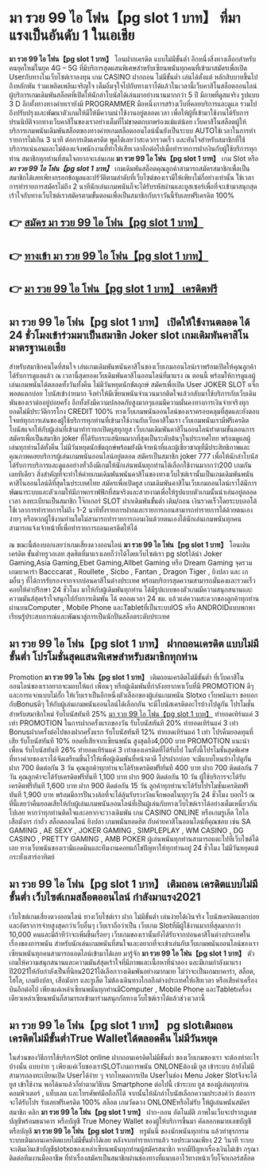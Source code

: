 # มา รวย 99 ไอ โฟน【pg slot 1 บาท】  ที่มาแรงเป็นอันดับ 1 ในเอเชีย

**มา รวย 99 ไอ โฟน【pg slot 1 บาท】** โอนฝากเครดิต แบบไม่มีขั้นต่ำ  อีกหนึ่งสิ่งทางเลือกสำหรับคนยุคใหม่ในยุค 4G – 5G ที่มีบริการสุดแสนพิเศษสำหรับเซียนพนันทุกคนที่เข้ามาสมัครเพื่อเปิด Userกับทางในเว็บไซต์เราลงทุน เกม CASINO  ฝากถอน ไม่มีขั้นต่ำ เล่นได้ตั้งแต่ หลักสิบบาทขึ้นไปถึงหลักพัน ร่วมเพลิดเพลินเจริญใจ เต็มอิ่มจุใจไปกับทางเราได้แล้วในเวลานี้เว็บคาสิโนสล็อตออนไลน์ผู้บริการเกมเดิมพันสล็อตที่เปิดให้นักล่าโบนัสได้เล่นมาอย่างนานมากกว่า 5 ปี มีภาพที่ดูสมจริง รูปแบบ 3 D
อีกทั้งทางทางค่ายเรายังมี  PROGRAMMER มือหนึ่งการสร้างเว็บที่คอยบริการและดูแล  รวมไปถึงปรับปรุงและพัฒนาตัวเกมให้มีให้มีความน่าใช้งานอยู่ตลอดเวลา เพื่อให้ผู้ที่เข้ามาใช้งานได้รับการปรนนิบัติจากทางเว็บคาสิโนของเราอย่างเต็มที่ไม่ขาดตกบกพร่องแม้แต่น้อย เว็บคาสิโนสล็อตผู้ให้บริการเกมพนันเดิมพันสล็อตของทางค่ายเกมสล็อตออนไลน์นั้นยังเป็นระบบ AUTOใช้เวลาในการทำรายการไม่เกิน 3 นาที ต่อการเติมเครดิต พูดได้เลยว่าสะดวกรวดเร็ว และทันใจสำหรับสมาชิกที่ใช้บริการแน่นอนและไม่ต้องแจ้งพนักงานที่ทำให้เสียเวลาอีกต่อไปเมื่อทำรายการฝากงินกับผู้ใช้บริการทุกท่าน
สมาชิกทุกท่านที่สนใจอยากจะเล่นเกม **มา รวย 99 ไอ โฟน【pg slot 1 บาท】** เกม Slot  หรือ ***มา รวย 99 ไอ โฟน【pg slot 1 บาท】*** เกมเดิมพันสล็อตคุณลูกค้าสามารถสมัครสมาชิกเพื่อเป็นสมาชิกได้เลยเพียงกรอกข้อมูลและปรัวัติตามลำดับที่เว็บไซต์ของเรามีให้เพียงไม่กี่อย่างเท่านั้น ใช้เวลาการทำรายการสมัครไม่ถึง 2 นาทีนักเล่นเกมพนันก็จะได้รับรหัสผ่านและยูสเซอร์เพื่อที่จะเข้ามาสนุกสุดเร้าใจกับทางเว็บไซต์เราสมัครตามขั้นตอนเพื่อเป็นสมาชิกกับเราวันนี้รับเลยฟรีเครดิต 100%

## 👉 [สมัคร มา รวย 99 ไอ โฟน【pg slot 1 บาท】](https://archa888.com/)
## 👉 [ทางเข้า มา รวย 99 ไอ โฟน【pg slot 1 บาท】](https://archa888.com/)
## 👉 [มา รวย 99 ไอ โฟน【pg slot 1 บาท】 เครดิตฟรี](https://archa888.com/)

## มา รวย 99 ไอ โฟน【pg slot 1 บาท】 เปิดให้ใช้งานตลอด ได้ 24 ชั่วโมงเข้าร่วมมาเป็นสมาชิก Joker slot เกมเดิมพันคาสิโนมาตรฐานเอเชีย

สำหรับสมาชิกคนใดที่สนใจ เล่นเกมเดิมพันพนันคาสิโนของเว็บเกมออนไลน์เราพร้อมเปิดให้คุณลูกค้าได้รับการดูแลแล้ว ณ เวลานี้สุดยอดเว็บเดิมพันคาสิโนออนไลน์ที่มาแรง ณ ตอนนี้ พร้อมให้การดูแลผู้เล่นเกมพนันได้ตลอดทั้งวันทั้งคืน ไม่มีวันหยุดนักขัตฤกษ์ สมัครเพื่อเปิด User JOKER SLOT แจ็กพอตแตกบ่อย โบนัสเข้าง่ายมาก จึงทำให้มีเซียนพนันจำนวนมากติดใจแล้วกลับมาใช้บริการกับเว็บเดิมพันของเราต่ออยู่บ่อยครั้ง อีกทั้งยังมีความปลอดภัยสูงมากๆแถมมีความมั่นคงทางการเงินจ่ายจริงทุกยอดไม่มีประวัติการโกง CREDIT 100% ทางเว็บเกมพนันออนไลน์ของเราครอบคลุมที่สุดและยังตอบโจทย์ทุกการเล่นของผู้ใช้บริการทุกท่านที่เข้ามาใช้งานกับเว็บคาสิโนเรา
เว็บเกมพนันเรามีฟรีเครดิตโบนัสแจกให้กับผู้เล่นที่เข้ามาทำรายกเปิดยูสทุกยูส เว็บเกมเดิมพันคาสิโนออนไลน์ทำตามขั้นตอนการสมัครเพื่อเป็นสมาชิก joker ที่ได้รับกระแสนิยมมากที่สุดเป็นระดับต้นๆในประเทศไทย พร้อมดูแลผู้เล่นทุกท่านได้ทั้งคืน ไม่มีวันหยุดนักขัตฤกษ์พร้อมยังมีเจ้าหน้าที่และผู้เชี่ยวชาญที่มีประสิทธิภาพและคุณภาพคอยบริการผู้เล่นเกมพนันออนไลน์อยู่ตลอด สมัครเป็นสมาชิก joker 777 เพื่อให้นักล่าโบนัสได้รับการบริการและดูแลอย่างทั่วถึงมีเกมให้นักเล่นพนันทุกท่านได้เลือกใช้งานมากกว่า200 เกมกันเลยทีเดียว
สิ่งสำคัญที่จะทำให้ค่ายเกมเดิมพันพนันคาสิโนของทางเว็บไซต์เรานั้นเป็นเกมเดิมพันพนันคาสิโนออนไลน์ดีที่สุดในประเทศไทย สมัครเพื่อเปิดยูส  เกมเดิมพันคาสิโนเว็บเกมออนไลน์เราได้มีการพัฒนาระบบและตัวเกมให้มีภาพกราฟฟิกที่สมจริงและสวยงามเพื่อให้รูปแบบตัวเกมนั้นน่าเล่นอยู่ตลอดเวลา ลงทะเบียนเป็นสมาชิก โจ๊กเกอร์ SLOT ฝากเดิมพันขั้นต่ำ เติม/ถอน เงินรวดเร็วโดยระบบออโต้ ใช้เวลาการทำรายการไม่ถึง 1-2 นาทีทั้งรายการฝากและรายการถอนสามารถทำรายการได้ด้วยตนเองง่ายๆ หรือหากผู้ใช้งานท่านใดไม่สามารถทำรายการถอนเงินด้วยตนเองได้นักเล่นเกมพนันทุกคนสามารถแจ้งเจ้าหน้าที่เพื่อทำรายการถอนเครดิตให้ได้

ณ ขณะนี้ต้องบอกเลยว่าเกมเสี่ยงดวงออนไลน์ **มา รวย 99 ไอ โฟน【pg slot 1 บาท】** โอนเติมเครดิต ขั้นต่ำทรูวอเลท สุดฮิตที่มาแรงเลยก็ว่าได้โดยเว็บไซต์เรา pg slotได้นำ  Joker Gaming,Asia Gaming,Ebet Gaming,Allbet Gaming หรือ Dream Gaming จุดรวมเกมบาคาร่า Bacccarat , Roullete , Sicbo , Fantan , Dragon Tiger , ยิงปลา และ เกมอื่นๆ ที่ได้การรับรองจากจากบ่อนคาสิโนต่างประเทศ พร้อมบริการสุดความสามารถมั่นคงและรวดเร็วคอยให้คำปรึกษา 24 ชั่วโมง มาให้กับผู้เดิมพันทุกท่าน ได้มีรูปแบบของตัวเกมมีความสนุกสนานและความมันส์สุดเร้าใจสนุกไปกับการเดิมพัน ได้ ตลอดเวลา 24 ชม. แล้วแต่ความสะดวกของลูกค้าทุกท่านผ่านบนComputer , Mobile Phone และTabletที่เป็นระบบIOS หรือ ANDROIDแบบพกพา เรียนรู้ประสบการณ์และพัฒนาสู่การเป็นนักปั่นสล็อตระดับประเทศ

## มา รวย 99 ไอ โฟน【pg slot 1 บาท】 ฝากถอนเครดิต แบบไม่มีขั้นต่ำ โปรโมชั่นสุดแสนพิเศษสำหรับสมาชิกทุกท่าน

 Promotion  **มา รวย 99 ไอ โฟน【pg slot 1 บาท】** เติมถอนเครดิตไม่มีขั้นต่ำ ที่เว็บคาสิโนออนไลน์ของเราอยากจะมอบให้แก่  เพื่อนๆ หรือผู้เดิมพันที่กำลังอยากหาเว็บที่มี  PROMOTION ดีๆ และการแจกแบบไม่กั๊ก ให้เว็บเราเป็นอีกหนึ่งตัวเลือกของผู้เล่นเกมพนัน Slotxo เว็บพนันเรา ขอบอกกับBonusดีๆ ให้กับผู้เล่นเกมพนันออนไลน์ได้เลือกกัน จะมีโบนัสเครดิตอะไรบ้างไปดูกัน
โปรโมชั่นสำหรับสมาชิกใหม่ รับโบนัสทันที 25% [มา รวย 99 ไอ โฟน【pg slot 1 บาท】](https://archa888.com/) ทำยอดเทิร์นแค่ 3 เท่า
 PROMOTION ในการฝากครั้งแรกของวัน รับโบนัสทันที 20% ทำยอดเทิร์นแค่ 3 เท่า
Bonusฝากครั้งต่อไปของฝากครั้งแรก รับโบนัสทันที 12% ทำยอดเทิร์นแค่ 1 เท่า
โปรคืนยอดทุนที่เสีย รับโบนัสทันที 10% ยอดที่เสียจากเซียนพนัน สูงสุดถึง4,000 บาท
 PROMOTION แนะนำเพื่อน รับโบนัสทันที 26% ทำยอดเทิร์นแค่ 3 เท่าของเครดิตที่ได้รับไป
ในทั้งนี้โปรโมชั่นสุดพิเศษที่ทางค่ายของเราได้จัดเตรียมขึ้นไว้ให้เพื่อผู้เดิมพันที่หน้าตาดี โปรฝากบ่อย จะมีแบบไหนบ้างไปดูกัน
ฝาก 700 ติดต่อกัน 3 วัน คุณลูกค้าทุกท่านจะได้รับเครดิตฟรีทันที 400 บาท
ฝาก 700 ติดต่อกัน 7 วัน คุณลูกค้าจะได้รับเครดิตฟรีทันที 1,100 บาท
ฝาก 900 ติดต่อกัน 10 วัน ผู้ใช้บริการจะได้รับเครดิตฟรีทันที 1,600 บาท
ฝาก 900 ติดต่อกัน 15 วัน ลูกค้าทุกท่านจะได้รับโปรโมชั่นเครดิตฟรีทันที 1,900 บาท
พร้อมมีการปั่นวงล้อที่จะได้ลุ้นรับรางวัลแจ็กพอตในทุกๆวัน 24 ชั่วโมง บอกไว้ ณ ที่นี้เลยว่าคืนยอดเสียให้กับผู้เล่นเกมพนันออนไลน์ที่เป็นผู้เล่นกับทางเว็บไซต์เราได้อย่างเต็มเหนี่ยวกันไปเลย หากว่าทุกท่านติดใจและอยากจะวางเดิมพัน เกม CASINO ONLINE หรือเกมรูเล็ต ไฮโล เสือมังกร กำถั่ว สล็อตออนไลน์ ยิงปลา เกมพนันยอดฮิต กับค่ายคาสิโนออนไลน์ที่คุณชอบ เช่น SA GAMING , AE SEXY , JOKER GAMING , SIMPLEPLAY , WM CASINO , DG CASINO , PRETTY GAMING , AMB POKER  ผู้เล่นพนันทุกท่านสามารถแตะไปที่เว็บไซต์ได้เลย ทางเว็บพนันของเรามีแอดมินและทีมงานคอยแก้ไขปัญหาให้ทุกท่านอยู่ 24 ชั่วโมง ไม่มีวันหยุดแม้กระทั่งเสาร์อาทิตย์

## มา รวย 99 ไอ โฟน【pg slot 1 บาท】 เติมถอน เครดิตแบบไม่มีขั้นต่ำ  เว็บไซต์เกมสล็อตออนไลน์ กำลังมาแรง2021

เว็บไซต์เกมเสี่ยงดวงออนไลน์ ทางเว็บไซต์เรา ฝาก ไม่มีขั้นต่ำ เล่นง่ายได้เงินจริง โบนัสเครดิตแตกบ่อยและอัตราการจ่ายสูงสุดกว่าเว็บอื่นๆ เว็บเราถือว่าเป็น เว็บเกม Slotที่มีผู้ใช้งานมากที่สุดมากกว่า 10,000 คนและมีถ้าทีว่าจะเพิ่มขึ้นเรื่อยๆ เว็บเกมของเรานั้นยังได้รับจากบ่อนคาสิโนต่างประเทศในเรื่องของการพนัน สำหรับนักเล่นเกมพนันที่สนใจและอยากที่จะเข้าเล่นกับเว็บเกมพนันออนไลน์ของเรา เซียนพนันทุกคนสามารถแอดไลน์เข้ามาได้เลย
	มารู้จัก **มา รวย 99 ไอ โฟน【pg slot 1 บาท】** ตัวเกมให้ความสนุกสนานและความมันส์สุดเร้าใจที่มีภาพและเนื้อหาที่น่าลอง และมีเกมกำลังมาแรงปี2021ให้กับกำลังเป็นที่นิยม2021ได้เลือกวางเดิมพันอย่างมากมาย  ไม่ว่าจะเป็นเกมบาคาร่า, สล็อต, ไฮโล, เกมยิงปลา, เสือมังกร และรูเล็ต ไม่ต้องเดินทางไกลถึงต่างประเทศให้เสียเวลา หรือเสียค่าเครื่องบินอีกต่อไป เพียงแค่เหล่าเซียนพนันทุกท่านมีComputer , Mobile Phone และTabletเครื่องเดียวเหล่าเซียนพนันก็สามารถเข้ามาร่วมสนุกกัลทางเว็บไซต์เราได้แล้วช่วงเวลานี้

## มา รวย 99 ไอ โฟน【pg slot 1 บาท】 pg slotเติมถอน เครดิตไม่มีขั้นต่ำTrue Walletได้ตลอดคืน ไม่มีวันหยุด

ในส่วนของวิธีการใช้บริการSlot online ฝากถอนเครดิตไม่มีขั้นต่ำ ของเว็บเกมของเรา จะต้องทำอะไรบ้างนั้น แบบง่าย ๆ เพียงแค่เว็บของเราSLOTเกมการพนัน ONLONEต้องมี ยูส เข้าระบบ ถ้ายังไม่มีสามารถลงทะเบียนเปิด Userได้ง่าย ๆ จากโหมดการเปิด Userในช่อง Menu Joker Slotจึงจะได้ ยูส เข้าใช้งาน พอได้มาแล้วก็ทำตามวิธีบน Smartphone  ต่อไปนี้
เข้าระบบ ยูส  ของผู้เล่นทุกท่าน คอมพิวเตอร์ , แท็บเลต และโทรศัพท์มือถือก็ได้
จากนั้นให้นักล่าโบนัสเลือกความประสงค์ว่า ต้องการจะได้รับโปร รับเลยฟรีเครดิต 100% สล็อต เกมวัดดวง ONLONEหรือไม่รับ
ให้ผู้เล่นพนันสมัครสมาชิก คลิก **มา รวย 99 ไอ โฟน【pg slot 1 บาท】** ฝาก-ถอน อัตโนมัติ ภาพในเว็บจะปรากฏเลขบัญชีพร้อมธนาคาร หรือบัญชี True Money Wallet ของผู้ให้บริการขึ้นมา
คัดลอกหมายเลขบัญชี หรือบัญชี **มา รวย 99 ไอ โฟน【pg slot 1 บาท】** ทรูมันนี่ ของนักพนันทุกท่าน แล้วทำธุรกรรมระบบเติมถอนเครดิตแบบไม่มีขั้นต่ำได้เลย
หลังจากทำรายการแล้ว รอประมาณเพียง 22 วินาที ระบบจะเติมเงินเข้าบัญชีslotxoของเหล่าเซียนพนันทุกท่านผู้สมัครสมาชิก
หากมีปัญหาเรื่องเงินไม่เข้า กรุณาติดต่อทีมงานมืออาชีพ ที่ทำเรื่องสมัครเป็นสมาชิกผ่านช่องทางที่แนบเอาไว้ทางหน้าเว็บโจ๊กเกอร์สล็อต


